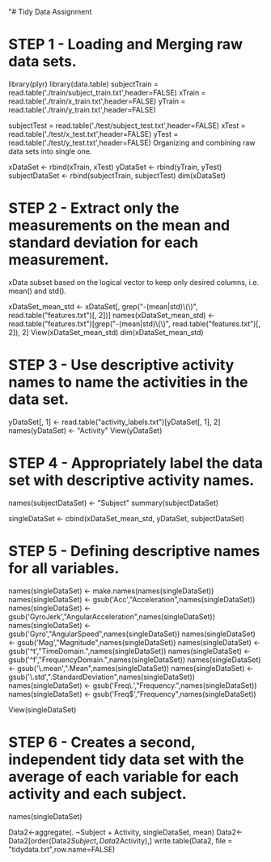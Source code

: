 "# Tidy Data Assignment

# STEP 1 - Loading and Merging raw data sets.

library(plyr)
library(data.table)
subjectTrain = read.table('./train/subject_train.txt',header=FALSE)
xTrain = read.table('./train/x_train.txt',header=FALSE)
yTrain = read.table('./train/y_train.txt',header=FALSE)

subjectTest = read.table('./test/subject_test.txt',header=FALSE)
xTest = read.table('./test/x_test.txt',header=FALSE)
yTest = read.table('./test/y_test.txt',header=FALSE)
Organizing and combining raw data sets into single one.

xDataSet <- rbind(xTrain, xTest)
yDataSet <- rbind(yTrain, yTest)
subjectDataSet <- rbind(subjectTrain, subjectTest)
dim(xDataSet)

# STEP 2 - Extract only the measurements on the mean and standard deviation for each measurement.
xData subset based on the logical vector to keep only desired columns, i.e. mean() and std().

xDataSet_mean_std <- xDataSet[, grep("-(mean|std)\\(\\)", read.table("features.txt")[, 2])]
names(xDataSet_mean_std) <- read.table("features.txt")[grep("-(mean|std)\\(\\)", read.table("features.txt")[, 2]), 2] 
View(xDataSet_mean_std)
dim(xDataSet_mean_std)


# STEP 3 - Use descriptive activity names to name the activities in the data set.
yDataSet[, 1] <- read.table("activity_labels.txt")[yDataSet[, 1], 2]
names(yDataSet) <- "Activity"
View(yDataSet)


# STEP 4 - Appropriately label the data set with descriptive activity names.
names(subjectDataSet) <- "Subject"
summary(subjectDataSet)

singleDataSet <- cbind(xDataSet_mean_std, yDataSet, subjectDataSet)

# STEP 5 - Defining descriptive names for all variables.

names(singleDataSet) <- make.names(names(singleDataSet))
names(singleDataSet) <- gsub('Acc',"Acceleration",names(singleDataSet))
names(singleDataSet) <- gsub('GyroJerk',"AngularAcceleration",names(singleDataSet))
names(singleDataSet) <- gsub('Gyro',"AngularSpeed",names(singleDataSet))
names(singleDataSet) <- gsub('Mag',"Magnitude",names(singleDataSet))
names(singleDataSet) <- gsub('^t',"TimeDomain.",names(singleDataSet))
names(singleDataSet) <- gsub('^f',"FrequencyDomain.",names(singleDataSet))
names(singleDataSet) <- gsub('\\.mean',".Mean",names(singleDataSet))
names(singleDataSet) <- gsub('\\.std',".StandardDeviation",names(singleDataSet))
names(singleDataSet) <- gsub('Freq\\.',"Frequency.",names(singleDataSet))
names(singleDataSet) <- gsub('Freq$',"Frequency",names(singleDataSet))

View(singleDataSet)

# STEP 6 - Creates a second, independent tidy data set with the average of each variable for each activity and each subject.
names(singleDataSet)

Data2<-aggregate(. ~Subject + Activity, singleDataSet, mean)
Data2<-Data2[order(Data2$Subject,Data2$Activity),]
write.table(Data2, file = "tidydata.txt",row.name=FALSE)
